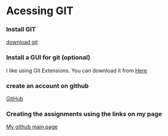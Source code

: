 # Acessing GIT

### Install GIT
[download git](https://git-scm.com/downloads)
### Install a GUI for git (optional)
I like using Git Extensions. You can download it from 
[Here](http://gitextensions.github.io/)

### create an account on github
[GitHub](https://github.com)

### Creating the assignments using the links on my page

[My github main page](https://github.com/horneac/DSA-laboratory)

